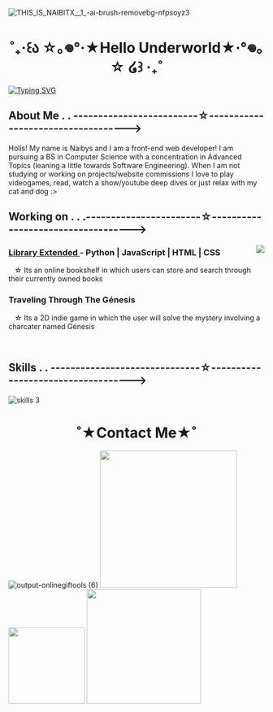 ![THIS_IS_NAIBITX__1_-ai-brush-removebg-nfpsoyz3](https://github.com/Naibitx/Naibitx/assets/169307311/7adbc5b3-b682-4fd0-a219-ab3823a6fa19)


<top> 
  <h1 align ="center"> ˚₊‧꒰ა ☆｡𖦹°‧★Hello Underworld★‧°𖦹｡☆ ໒꒱ ‧₊˚ </h1>
  <a href="https://git.io/typing-svg"><img src="https://readme-typing-svg.demolab.com?                          font=Fira+Code&pause=1000&color=DFF1F8&center=true&random=false&width=1150&lines=I+I+I+I+I+I+I+I+I+I+I+I+I+I+I+I+I+I+I+I+I+I+I+I+I+I+I+I+I+I+I+I+I+I+I+I+I+I+I+I+I+I+I+I+I+I+I+I+I+I+I+I+I+I+I+I+I+I+I+I+I+I+I+I+I+I+I+I+I+I+I+I+I+I+I+I+I+I+I+I+I+I+I+I+I+I+I+I+I+I+I+I+I+I+I+I+I+I+I+I+I+I+I+I+I+I+I+I+" alt="Typing SVG"/></a>⠀⠀⠀
</top>

<about>
  <h2>About Me . . -------------------------☆-----------------------------------></h2>
  <p>
  Holis! My name is Naibys and I am a front-end web developer! I am pursuing a BS in Computer Science with a concentration in Advanced Topics (leaning a little towards Software Engineering). When I am not            studying or working on projects/website commissions I love to play videogames, read, watch a show/youtube deep dives or just relax   with my cat and dog :> ⠀⠀⠀
  </p>  
</about>

<projects>
  <h2>Working on . . .-----------------------☆-----------------------------------></h2>
  <img align="right" src= "https://github.com/Naibitx/Naibitx/assets/169307311/67af7df4-314a-4eaa-b750-0321e4d5132a">
  <h3 align = "left">
    <a href = "https://github.com/Cosmo517/LibraryExtended">Library Extended </a> - Python | JavaScript | HTML | CSS 
  </h3>
  <p> &nbsp&nbsp &#9734; Its an online bookshelf in which users can store and search through their currently owned books </p>
  <h3 align = "left">Traveling Through The Génesis </h3>
  <p> &nbsp&nbsp &#9734; Its a 2D indie game in which the user will solve the mystery involving a charcater named Génesis </p>
</projects> 
<br>
<skill> 
  <h2>Skills . .  ------------------------------☆-----------------------------------></h2>
</skill>  

![skills 3](https://github.com/Naibitx/Naibitx/assets/169307311/ae12976d-60a6-4596-945d-a175f22ce9f1)

<footer> 
  <h1 align ="center"> ˚★Contact Me★˚ </h1>
</footer>

![output-onlinegiftools (6)](https://github.com/Naibitx/Naibitx/assets/169307311/fded7fa9-8f11-4a2d-89be-ccb1cd30bb75)
[<img src="https://github.com/Naibitx/Naibitx/assets/169307311/04a6eef8-785e-4939-9621-fd916e086e5a" width="270">](https://www.linkedin.com/in/naibys-alzugaray)
[<img src="https://github.com/Naibitx/Naibitx/assets/169307311/ae658460-d4ae-44b7-8196-89eb6f0f6fab" width="150" >](https://dev.to/naibitx_)
[<img src="https://github.com/Naibitx/Naibitx/assets/169307311/bd5a4120-6106-4720-aa69-71e8ccec3b6b" width="225" >](mailto:naibys.alzugarayofficial@gmail.com)





